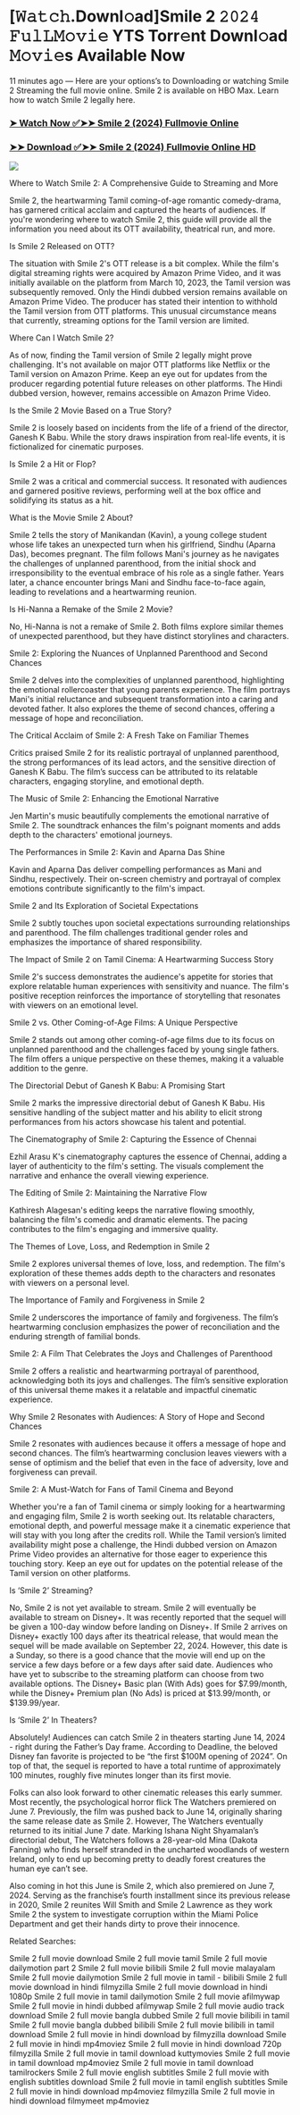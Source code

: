 # [𝚆𝚊𝚝𝚌𝚑.Downl𝚘ad]Smile 2 𝟸𝟶𝟸𝟺 𝙵𝚞𝚕𝙻𝙼𝚘𝚟𝚒𝚎 YTS Torr𝚎nt Downl𝚘ad 𝙼𝚘𝚟𝚒𝚎s Available Now

11 minutes ago — Here are your options’s to Downloading or watching Smile 2 Streaming the full movie online. Smile 2 is available on HBO Max. Learn how to watch Smile 2 legally here.


### [➤ Watch Now ✅➤➤ Smile 2 (2024) Fullmovie Online](https://aaamiiin.com/en/movie/1100782/smile-2-discod)

### [➤➤ Download ✅➤➤ Smile 2 (2024) Fullmovie Online HD](https://aaamiiin.com/en/movie/1100782/smile-2-discod)

<p dir="auto"><a href="https://aaamiiin.com/en/movie/1100782/smile-2-discod" title="PLAY NOW" rel="nofollow"><img src="https://i.imgur.com/jhNGoEt.gif" style="max-width: 100%;"></a></p>

Where to Watch Smile 2: A Comprehensive Guide to Streaming and More

Smile 2, the heartwarming Tamil coming-of-age romantic comedy-drama, has garnered critical acclaim and captured the hearts of audiences. If you're wondering where to watch Smile 2, this guide will provide all the information you need about its OTT availability, theatrical run, and more.

Is Smile 2 Released on OTT?

The situation with Smile 2's OTT release is a bit complex. While the film's digital streaming rights were acquired by Amazon Prime Video, and it was initially available on the platform from March 10, 2023, the Tamil version was subsequently removed. Only the Hindi dubbed version remains available on Amazon Prime Video. The producer has stated their intention to withhold the Tamil version from OTT platforms. This unusual circumstance means that currently, streaming options for the Tamil version are limited.

Where Can I Watch Smile 2?

As of now, finding the Tamil version of Smile 2 legally might prove challenging. It's not available on major OTT platforms like Netflix or the Tamil version on Amazon Prime. Keep an eye out for updates from the producer regarding potential future releases on other platforms. The Hindi dubbed version, however, remains accessible on Amazon Prime Video.

Is the Smile 2 Movie Based on a True Story?

Smile 2 is loosely based on incidents from the life of a friend of the director, Ganesh K Babu. While the story draws inspiration from real-life events, it is fictionalized for cinematic purposes.

Is Smile 2 a Hit or Flop?

Smile 2 was a critical and commercial success. It resonated with audiences and garnered positive reviews, performing well at the box office and solidifying its status as a hit.

What is the Movie Smile 2 About?

Smile 2 tells the story of Manikandan (Kavin), a young college student whose life takes an unexpected turn when his girlfriend, Sindhu (Aparna Das), becomes pregnant. The film follows Mani's journey as he navigates the challenges of unplanned parenthood, from the initial shock and irresponsibility to the eventual embrace of his role as a single father. Years later, a chance encounter brings Mani and Sindhu face-to-face again, leading to revelations and a heartwarming reunion.

Is Hi-Nanna a Remake of the Smile 2 Movie?

No, Hi-Nanna is not a remake of Smile 2. Both films explore similar themes of unexpected parenthood, but they have distinct storylines and characters.

Smile 2: Exploring the Nuances of Unplanned Parenthood and Second Chances

Smile 2 delves into the complexities of unplanned parenthood, highlighting the emotional rollercoaster that young parents experience. The film portrays Mani's initial reluctance and subsequent transformation into a caring and devoted father. It also explores the theme of second chances, offering a message of hope and reconciliation.

The Critical Acclaim of Smile 2: A Fresh Take on Familiar Themes

Critics praised Smile 2 for its realistic portrayal of unplanned parenthood, the strong performances of its lead actors, and the sensitive direction of Ganesh K Babu. The film’s success can be attributed to its relatable characters, engaging storyline, and emotional depth.

The Music of Smile 2: Enhancing the Emotional Narrative

Jen Martin's music beautifully complements the emotional narrative of Smile 2. The soundtrack enhances the film's poignant moments and adds depth to the characters' emotional journeys.

The Performances in Smile 2: Kavin and Aparna Das Shine

Kavin and Aparna Das deliver compelling performances as Mani and Sindhu, respectively. Their on-screen chemistry and portrayal of complex emotions contribute significantly to the film's impact.

Smile 2 and Its Exploration of Societal Expectations

Smile 2 subtly touches upon societal expectations surrounding relationships and parenthood. The film challenges traditional gender roles and emphasizes the importance of shared responsibility.

The Impact of Smile 2 on Tamil Cinema: A Heartwarming Success Story

Smile 2's success demonstrates the audience's appetite for stories that explore relatable human experiences with sensitivity and nuance. The film's positive reception reinforces the importance of storytelling that resonates with viewers on an emotional level.

Smile 2 vs. Other Coming-of-Age Films: A Unique Perspective

Smile 2 stands out among other coming-of-age films due to its focus on unplanned parenthood and the challenges faced by young single fathers. The film offers a unique perspective on these themes, making it a valuable addition to the genre.

The Directorial Debut of Ganesh K Babu: A Promising Start

Smile 2 marks the impressive directorial debut of Ganesh K Babu. His sensitive handling of the subject matter and his ability to elicit strong performances from his actors showcase his talent and potential.

The Cinematography of Smile 2: Capturing the Essence of Chennai

Ezhil Arasu K's cinematography captures the essence of Chennai, adding a layer of authenticity to the film's setting. The visuals complement the narrative and enhance the overall viewing experience.

The Editing of Smile 2: Maintaining the Narrative Flow

Kathiresh Alagesan's editing keeps the narrative flowing smoothly, balancing the film's comedic and dramatic elements. The pacing contributes to the film's engaging and immersive quality.

The Themes of Love, Loss, and Redemption in Smile 2

Smile 2 explores universal themes of love, loss, and redemption. The film's exploration of these themes adds depth to the characters and resonates with viewers on a personal level.

The Importance of Family and Forgiveness in Smile 2

Smile 2 underscores the importance of family and forgiveness. The film’s heartwarming conclusion emphasizes the power of reconciliation and the enduring strength of familial bonds.

Smile 2: A Film That Celebrates the Joys and Challenges of Parenthood

Smile 2 offers a realistic and heartwarming portrayal of parenthood, acknowledging both its joys and challenges. The film’s sensitive exploration of this universal theme makes it a relatable and impactful cinematic experience.

Why Smile 2 Resonates with Audiences: A Story of Hope and Second Chances

Smile 2 resonates with audiences because it offers a message of hope and second chances. The film’s heartwarming conclusion leaves viewers with a sense of optimism and the belief that even in the face of adversity, love and forgiveness can prevail.

Smile 2: A Must-Watch for Fans of Tamil Cinema and Beyond

Whether you're a fan of Tamil cinema or simply looking for a heartwarming and engaging film, Smile 2 is worth seeking out. Its relatable characters, emotional depth, and powerful message make it a cinematic experience that will stay with you long after the credits roll. While the Tamil version’s limited availability might pose a challenge, the Hindi dubbed version on Amazon Prime Video provides an alternative for those eager to experience this touching story. Keep an eye out for updates on the potential release of the Tamil version on other platforms.


Is ‘Smile 2’ Streaming?

No, Smile 2 is not yet available to stream. Smile 2 will eventually be available to stream on Disney+. It was recently reported that the sequel will be given a 100-day window before landing on Disney+. If Smile 2 arrives on Disney+ exactly 100 days after its theatrical release, that would mean the sequel will be made available on September 22, 2024. However, this date is a Sunday, so there is a good chance that the movie will end up on the service a few days before or a few days after said date. Audiences who have yet to subscribe to the streaming platform can choose from two available options. The Disney+ Basic plan (With Ads) goes for $7.99/month, while the Disney+ Premium plan (No Ads) is priced at $13.99/month, or $139.99/year.

Is ‘Smile 2’ In Theaters?

Absolutely! Audiences can catch Smile 2 in theaters starting June 14, 2024 - right during the Father’s Day frame. According to Deadline, the beloved Disney fan favorite is projected to be “the first $100M opening of 2024”. On top of that, the sequel is reported to have a total runtime of approximately 100 minutes, roughly five minutes longer than its first movie.

Folks can also look forward to other cinematic releases this early summer. Most recently, the psychological horror flick The Watchers premiered on June 7. Previously, the film was pushed back to June 14, originally sharing the same release date as Smile 2. However, The Watchers eventually returned to its initial June 7 date. Marking Ishana Night Shyamalan’s directorial debut, The Watchers follows a 28-year-old Mina (Dakota Fanning) who finds herself stranded in the uncharted woodlands of western Ireland, only to end up becoming pretty to deadly forest creatures the human eye can’t see.

Also coming in hot this June is Smile 2, which also premiered on June 7, 2024. Serving as the franchise’s fourth installment since its previous release in 2020, Smile 2 reunites Will Smith and Smile 2 Lawrence as they work Smile 2 the system to investigate corruption within the Miami Police Department and get their hands dirty to prove their innocence.


Related Searches:

Smile 2 full movie download
Smile 2 full movie tamil
Smile 2 full movie dailymotion part 2
Smile 2 full movie bilibili
Smile 2 full movie malayalam
Smile 2 full movie dailymotion
Smile 2 full movie in tamil - bilibili
Smile 2 full movie download in hindi filmyzilla
Smile 2 full movie download in hindi 1080p
Smile 2 full movie in tamil dailymotion
Smile 2 full movie afilmywap
Smile 2 full movie in hindi dubbed afilmywap
Smile 2 full movie audio track download
Smile 2 full movie bangla dubbed
Smile 2 full movie bilibili in tamil
Smile 2 full movie bangla dubbed bilibili
Smile 2 full movie bilibili in tamil download
Smile 2 full movie in hindi download by filmyzilla
download Smile 2 full movie in hindi mp4moviez
Smile 2 full movie in hindi download 720p filmyzilla
Smile 2 full movie in tamil download kuttymovies
Smile 2 full movie in tamil download mp4moviez
Smile 2 full movie in tamil download tamilrockers
Smile 2 full movie english subtitles
Smile 2 full movie with english subtitles download
Smile 2 full movie in tamil english subtitles
Smile 2 full movie in hindi download mp4moviez filmyzilla
Smile 2 full movie in hindi download filmymeet mp4moviez

